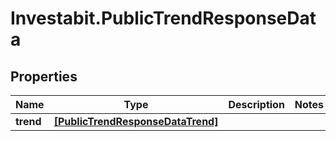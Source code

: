 # Investabit.PublicTrendResponseData

## Properties
Name | Type | Description | Notes
------------ | ------------- | ------------- | -------------
**trend** | [**[PublicTrendResponseDataTrend]**](PublicTrendResponseDataTrend.md) |  | 


